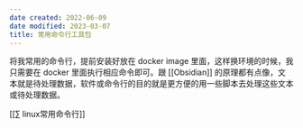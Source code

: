 ```yaml
---
date created: 2022-06-09
date modified: 2023-03-07
title: 常用命令行工具包
---
```


将我常用的命令行，提前安装好放在 docker image 里面，这样换环境的时候，我只需要在 docker 里面执行相应命令即可。跟 [[Obsidian]] 的原理都有点像，文本就是待处理数据，软件或命令行的目的就是更方便的用一些脚本去处理这些文本或待处理数据。

[[∑ linux常用命令行]]
